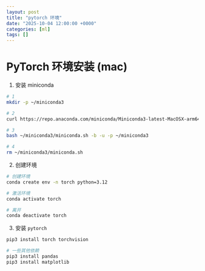 ```yaml
---
layout: post
title: "pytorch 环境"
date: "2025-10-04 12:00:00 +0000"
categories: [ml]
tags: []
---
```


# PyTorch 环境安装 (mac)

1. 安装 miniconda

```bash
# 1
mkdir -p ~/miniconda3

# 2
curl https://repo.anaconda.com/miniconda/Miniconda3-latest-MacOSX-arm64.sh -o ~/miniconda3/miniconda.sh

# 3
bash ~/miniconda3/miniconda.sh -b -u -p ~/miniconda3

# 4
rm ~/miniconda3/miniconda.sh
```

2. 创建环境

```bash
# 创建环境
conda create env -n torch python=3.12

# 激活环境
conda activate torch

# 离开
conda deactivate torch
```

3. 安装 `pytorch`

```bash
pip3 install torch torchvision

# 一些其他依赖
pip3 install pandas
pip3 install matplotlib
```

